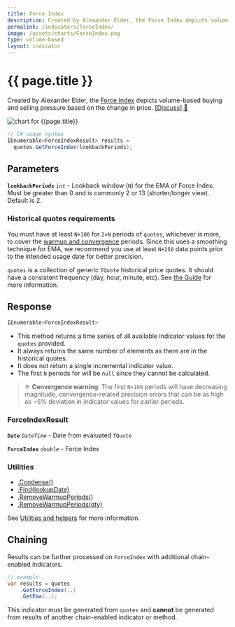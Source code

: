 ```yaml
---
title: Force Index
description: Created by Alexander Elder, the Force Index depicts volume-based buying and selling pressure based on the change in price.
permalink: /indicators/ForceIndex/
image: /assets/charts/ForceIndex.png
type: volume-based
layout: indicator
---
```


# {{ page.title }}

Created by Alexander Elder, the [Force Index](https://en.wikipedia.org/wiki/Force_index) depicts volume-based buying and selling pressure based on the change in price.
[[Discuss] &#128172;]({{site.github.repository_url}}/discussions/382 "Community discussion about this indicator")

![chart for {{page.title}}]({{site.baseurl}}{{page.image}})

```csharp
// C# usage syntax
IEnumerable<ForceIndexResult> results =
  quotes.GetForceIndex(lookbackPeriods);
```

## Parameters

**`lookbackPeriods`** _`int`_ - Lookback window (`N`) for the EMA of Force Index.  Must be greater than 0 and is commonly 2 or 13 (shorter/longer view).  Default is 2.

### Historical quotes requirements

You must have at least `N+100` for `2×N` periods of `quotes`, whichever is more, to cover the [warmup and convergence]({{site.github.repository_url}}/discussions/688) periods.  Since this uses a smoothing technique for EMA, we recommend you use at least `N+250` data points prior to the intended usage date for better precision.

`quotes` is a collection of generic `TQuote` historical price quotes.  It should have a consistent frequency (day, hour, minute, etc).  See [the Guide]({{site.baseurl}}/guide/#historical-quotes) for more information.

## Response

```csharp
IEnumerable<ForceIndexResult>
```

- This method returns a time series of all available indicator values for the `quotes` provided.
- It always returns the same number of elements as there are in the historical quotes.
- It does not return a single incremental indicator value.
- The first `N` periods for will be `null` since they cannot be calculated.

>&#9886; **Convergence warning**: The first `N+100` periods will have decreasing magnitude, convergence-related precision errors that can be as high as ~5% deviation in indicator values for earlier periods.

### ForceIndexResult

**`Date`** _`DateTime`_ - Date from evaluated `TQuote`

**`ForceIndex`** _`double`_ - Force Index

### Utilities

- [.Condense()]({{site.baseurl}}/utilities#condense)
- [.Find(lookupDate)]({{site.baseurl}}/utilities#find-indicator-result-by-date)
- [.RemoveWarmupPeriods()]({{site.baseurl}}/utilities#remove-warmup-periods)
- [.RemoveWarmupPeriods(qty)]({{site.baseurl}}/utilities#remove-warmup-periods)

See [Utilities and helpers]({{site.baseurl}}/utilities#utilities-for-indicator-results) for more information.

## Chaining

Results can be further processed on `ForceIndex` with additional chain-enabled indicators.

```csharp
// example
var results = quotes
    .GetForceIndex(..)
    .GetEma(..);
```

This indicator must be generated from `quotes` and **cannot** be generated from results of another chain-enabled indicator or method.

